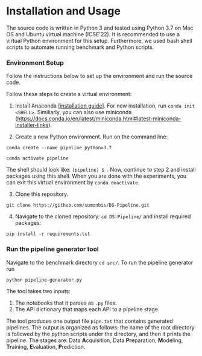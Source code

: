 # Installation and Usage

The source code is written in Python 3 and tested using Python 3.7 on Mac OS and Ubuntu virtual machine (ICSE'22). It is recommended to use a virtual Python environment for this setup. Furthermore, we used bash shell scripts to automate running benchmark and Python scripts.

### Environment Setup
Follow the instructions below to set up the environment and run the source code.

Follow these steps to create a virtual environment:

1. Install Anaconda [[installation guide](https://docs.anaconda.com/anaconda/install/)]. For new installation, run `conda init <SHELL>`. Similiarly, you can also use miniconda (https://docs.conda.io/en/latest/miniconda.html#latest-miniconda-installer-links).

2. Create a new Python environment. Run on the command line:
```
conda create --name pipeline python=3.7
```
```
conda activate pipeline
```
The shell should look like: `(pipeline) $ `. Now, continue to step 2 and install packages using this shell.
When you are done with the experiments, you can exit this virtual environment by `conda deactivate`.

3. Clone this repository.
```
git clone https://github.com/sumonbis/DS-Pipeline.git
```

4. Navigate to the cloned repository: `cd DS-Pipeline/` and install required packages:
```
pip install -r requirements.txt
```

### Run the pipeline generator tool
Navigate to the benchmark directory `cd src/`.
To run the pipeline generator run
```
python pipeline-generator.py
```
The tool takes two inputs:
1. The notebooks that it parses as `.py` files.
2. The API dictionary that maps each API to a pipeline stage.

The tool produces one output file `pipe.txt` that contains generated pipelines. The output is organized as follows: the name of the root directory is followed by the python scripts under the directory, and then it prints the pipeline. The stages are: Data **A**cquisition, Data **Pr**eparation, **M**odeling, **Tr**aining, **E**valuation, **P**rediction.
